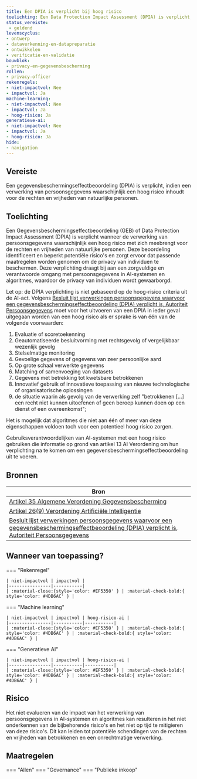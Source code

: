 ```yaml
---
title: Een DPIA is verplicht bij hoog risico
toelichting: Een Data Protection Impact Assessment (DPIA) is verplicht, indien een verwerking van persoonsgegevens waarschijnlijk een hoog risico inhoudt voor de rechten en vrijheden van natuurlijke personen. Deze beoordeling identificeert en beperkt potentiële risico's en zorgt ervoor dat passende maatregelen worden genomen om de privacy van individuen te beschermen. Deze verplichting draagt bij aan een zorgvuldige en verantwoorde omgang met persoonsgegevens in AI-systemen en algoritmes, waardoor de privacy van individuen wordt gewaarborgd.
status_vereiste: 
 - geldend
levenscyclus: 
- ontwerp
- dataverkenning-en-datapreparatie
- ontwikkelen
- verificatie-en-validatie
bouwblok: 
- privacy-en-gegevensbescherming
rollen:
- privacy-officer
rekenregels: 
- niet-impactvol: Nee
- impactvol: Ja
machine-learning: 
- niet-impactvol: Nee
- impactvol: Ja
- hoog-risico: Ja
generatieve-ai: 
- niet-impactvol: Nee
- impactvol: Ja
- hoog-risico: Ja
hide:
- navigation
---
```


<!-- tags -->

## Vereiste

Een gegevensbeschermingseffectbeoordeling (DPIA) is verplicht, indien een verwerking van persoonsgegevens waarschijnlijk een hoog risico inhoudt voor de rechten en vrijheden van natuurlijke personen.

## Toelichting 

Een Gegevensbeschermingseffectbeoordeling (GEB) of Data Protection Impact Assessment (DPIA) is verplicht wanneer de verwerking van persoonsgegevens waarschijnlijk een hoog risico met zich meebrengt voor de rechten en vrijheden van natuurlijke personen. 
Deze beoordeling identificeert en beperkt potentiële risico's en zorgt ervoor dat passende maatregelen worden genomen om de privacy van individuen te beschermen. 
Deze verplichting draagt bij aan een zorgvuldige en verantwoorde omgang met persoonsgegevens in AI-systemen en algoritmes, waardoor de privacy van individuen wordt gewaarborgd.

Let op: de DPIA verplichting is niet gebaseerd op de hoog-risico criteria uit de AI-act. Volgens [Besluit lijst verwerkingen persoonsgegevens waarvoor een gegevensbeschermingseffectbeoordeling (DPIA) verplicht is, Autoriteit Persoonsgegevens](https://wetten.overheid.nl/BWBR0042812/2019-11-27) moet voor het uitvoeren van een DPIA in ieder geval uitgegaan worden van een hoog risico als er sprake is van één van de volgende voorwaarden:
 1. Evaluatie of scoretoekenning
 2. Geautomatiseerde besluitvorming met rechtsgevolg of vergelijkbaar wezenlijk gevolg
 3. Stelselmatige monitoring
 4. Gevoelige gegevens of gegevens van zeer persoonlijke aard
 5. Op grote schaal verwerkte gegevens
 6. Matching of samenvoeging van datasets
 7. Gegevens met betrekking tot kwetsbare betrokkenen
 8. Innovatief gebruik of innovatieve toepassing van nieuwe technologische of organisatorische oplossingen
 9. de situatie waarin als gevolg van de verwerking zelf "betrokkenen [...] een recht niet kunnen uitoefenen of geen beroep kunnen doen op een dienst of een overeenkomst";

Het is mogelijk dat algoritmes die niet aan één of meer van deze eigenschappen voldoen toch voor een potentieel hoog risico zorgen. 

Gebruiksverantwoordelijken van AI-systemen met een hoog risico gebruiken die informatie op grond van artikel 13 AI Verordening om hun verplichting na te komen om een gegevensbeschermingseffectbeoordeling uit te voeren. 

## Bronnen 

| Bron                        |
|-----------------------------|
|[Artikel 35 Algemene Verordening Gegevensbescherming](https://eur-lex.europa.eu/legal-content/NL/TXT/HTML/?uri=CELEX:32016R0679) |
|[Artikel 26(9) Verordening Artificiële Intelligentie](https://www.europarl.europa.eu/doceo/document/TA-9-2024-0138-FNL-COR01_NL.pdf) |
|[Besluit lijst verwerkingen persoonsgegevens waarvoor een gegevensbeschermingseffectbeoordeling (DPIA) verplicht is, Autoriteit Persoonsgegevens](https://wetten.overheid.nl/BWBR0042812/2019-11-27) |

## Wanneer van toepassing? 

=== "Rekenregel"

	| niet-impactvol | impactvol | 
	|----------------|-----------| 
	| :material-close:{style='color: #EF5350' } | :material-check-bold:{ style='color: #4DB6AC' } |

=== "Machine learning"

	| niet-impactvol | impactvol | hoog-risico-ai | 
	|----------------|-----------|-----------| 
	| :material-close:{style='color: #EF5350' } | :material-check-bold:{ style='color: #4DB6AC' } | :material-check-bold:{ style='color: #4DB6AC' } |

=== "Generatieve AI"

	| niet-impactvol | impactvol | hoog-risico-ai | 
	|----------------|-----------|-----------| 
	| :material-close:{style='color: #EF5350' } | :material-check-bold:{ style='color: #4DB6AC' } | :material-check-bold:{ style='color: #4DB6AC' } |

## Risico 

Het niet evalueren van de impact van het verwerking van persoonsgegevens in AI-systemen en algoritmes kan resulteren in het niet onderkennen van de bijbehorende risico's  en het niet op tijd te mitigieren van deze risico's.
Dit kan leiden tot potentiële schendingen van de rechten en vrijheden van betrokkenen en een onrechtmatige verwerking.

## Maatregelen 

=== "Allen"
	<!-- list_maatregelen vereiste/dpia_verplicht_bij_hoog_risico -->
=== "Governance"
	<!-- list_maatregelen vereiste/dpia_verplicht_bij_hoog_risico boubwlok/governance -->
=== "Publieke inkoop"
	<!-- list_maatregelen vereiste/dpia_verplicht_bij_hoog_risico bouwblok/publieke-inkoop -->
